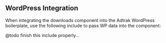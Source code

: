 ## WordPress Integration

When integrating the downloads component into the Adtrak WordPress boilerplate, use the following include to pass WP data into the component:

@todo finish this include properly...